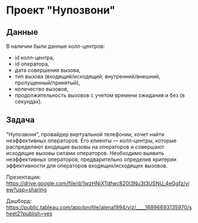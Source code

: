 # Проект "Нупозвони"

## Данные

В наличии были данные колл-центров:
- id колл-центра,
- id оператора,
- дата совершения вызова,
- тип вызова (входящий/исходящий, внутренний/внешний, пропущенный/принятый),
- количество вызовов,
- продолжительность вызовов с учетом времени ожидания и без (в секундах).

## Задача

"Нупозвони", провайдер виртуальной телефонии, хочет найти неэффективных операторов. Его клиенты — колл-центры, которые распределяют входящие вызовы на операторов и совершают исходящие вызовы силами операторов. Необходимо выявить неэффективных операторов, предварительно определив критерии эффективности для операторов входящих/исходящих вызовов.



Презентация: https://drive.google.com/file/d/1wzHNiXTdfwc820I3Nu3t3USNU_4eGgfz/view?usp=sharing

Дашборд: https://public.tableau.com/app/profile/alena1994/viz/____16896693135970/sheet2?publish=yes
